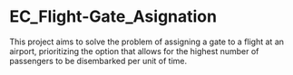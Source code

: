 # EC_Flight-Gate_Asignation
This project aims to solve the problem of assigning a gate to a flight at an airport, prioritizing the option that allows for the highest number of passengers to be disembarked per unit of time.
